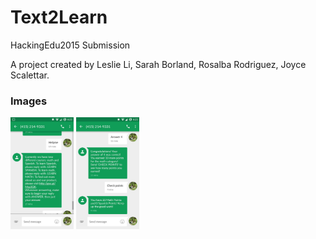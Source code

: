 # Text2Learn
HackingEdu2015 Submission 

A project created by Leslie Li, Sarah Borland, Rosalba Rodriguez, Joyce Scalettar. 

### Images 
<img src="screenshots/img1.jpg" alt="Drawing" style="width: 20%;"/>
<img src="screenshots/img2.jpg" alt="Drawing" style="width: 20%;"/>


